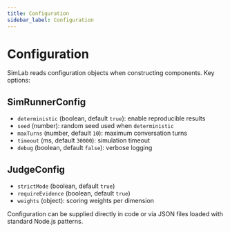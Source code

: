 ```yaml
---
title: Configuration
sidebar_label: Configuration
---
```


# Configuration

SimLab reads configuration objects when constructing components. Key options:

## SimRunnerConfig
- `deterministic` (boolean, default `true`): enable reproducible results
- `seed` (number): random seed used when `deterministic`
- `maxTurns` (number, default `10`): maximum conversation turns
- `timeout` (ms, default `30000`): simulation timeout
- `debug` (boolean, default `false`): verbose logging

## JudgeConfig
- `strictMode` (boolean, default `true`)
- `requireEvidence` (boolean, default `true`)
- `weights` (object): scoring weights per dimension

Configuration can be supplied directly in code or via JSON files loaded with standard Node.js patterns.

